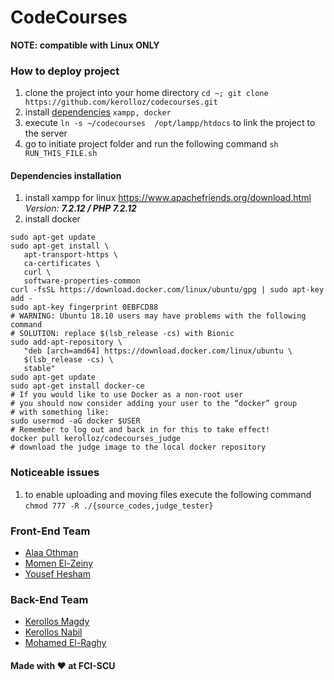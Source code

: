 # CodeCourses

__NOTE: compatible with Linux ONLY__


### How to deploy project
1. clone the project into your home directory `cd ~; git clone https://github.com/kerolloz/codecourses.git`
1. install [dependencies](#dependencies-installation) `xampp, docker`
1. execute `ln -s ~/codecourses  /opt/lampp/htdocs` to link the project to the server
1. go to initiate project folder and run the following command `sh RUN_THIS_FILE.sh`

#### Dependencies installation
1. install xampp for linux https://www.apachefriends.org/download.html _Version: ***7.2.12 / PHP 7.2.12***_
1. install docker
```
sudo apt-get update
sudo apt-get install \
   apt-transport-https \
   ca-certificates \
   curl \
   software-properties-common
curl -fsSL https://download.docker.com/linux/ubuntu/gpg | sudo apt-key add -
sudo apt-key fingerprint 0EBFCD88
# WARNING: Ubuntu 18.10 users may have problems with the following command
# SOLUTION: replace $(lsb_release -cs) with Bionic
sudo add-apt-repository \
   "deb [arch=amd64] https://download.docker.com/linux/ubuntu \
   $(lsb_release -cs) \
   stable"
sudo apt-get update
sudo apt-get install docker-ce
# If you would like to use Docker as a non-root user
# you should now consider adding your user to the “docker” group
# with something like:
sudo usermod -aG docker $USER
# Remember to log out and back in for this to take effect!
docker pull kerolloz/codecourses_judge
# download the judge image to the local docker repository
```


### Noticeable issues
1. to enable uploading and moving files execute the following command <br>
`chmod 777 -R ./{source_codes,judge_tester}` <br>

### Front-End Team
* [Alaa Othman](https://github.com/AlaaOhman)
* [Momen El-Zeiny](https://github.com/MomenElzeiny172)
* [Yousef Hesham](https://github.com/yosefHesham)

### Back-End Team
* [Kerollos Magdy](https://github.com/kerolloz)
* [Kerollos Nabil](https://github.com/KerollosNabil)
* [Mohamed El-Raghy](https://github.com/mohamedelraghy)


#### Made with :heart: at FCI-SCU
